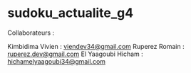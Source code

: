 # sudoku_actualite_g4

Collaborateurs :

Kimbidima Vivien : viendev34@gmail.com
Ruperez Romain : ruperez.dev@gmail.com
El Yaagoubi Hicham : hichamelyaagoubi34@gmail.com

